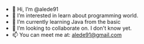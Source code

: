 - 👋 Hi, I’m @alede91
- 👀 I’m interested in learn about programming world.
- 🌱 I’m currently learning Java from the basic
- 💞️ I’m looking to collaborate on. I don't know yet.
- 📫 You can meet me at: alede91@gmail.com 

<!---
alede91/alede91 is a ✨ special ✨ repository because its `README.md` (this file) appears on your GitHub profile.
You can click the Preview link to take a look at your changes.
--->
